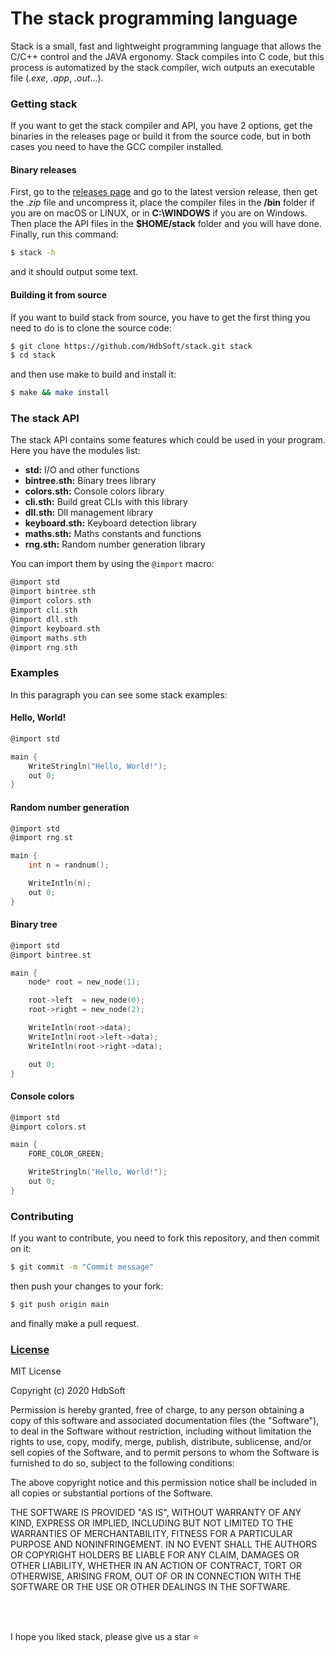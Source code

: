 # The stack programming language
Stack is a small, fast and lightweight programming language that allows the C/C++ control and the JAVA ergonomy. Stack compiles into C code, but this process is automatized by the stack compiler, wich outputs an executable file (*.exe*, *.app*, *.out*...).

### Getting stack
If you want to get the stack compiler and API, you have 2 options, get the binaries in the releases page or build it from the source code, but in both cases you need to have the GCC compiler installed.

#### Binary releases
First, go to the [releases page](https://github.com/HdbSoft/stack/releases) and go to the latest version release, then get the *.zip* file and uncompress it, place the compiler files in the **/bin** folder if you are on macOS or LINUX, or in **C:\WINDOWS** if you are on Windows. Then place the API files in the **$HOME/stack** folder and you will have done. Finally, run this command:
```bash
$ stack -h
```
and it should output some text.

#### Building it from source
If you want to build stack from source, you have to get the first thing you need to do is to clone the source code:
```bash
$ git clone https://github.com/HdbSoft/stack.git stack
$ cd stack
```
and then use make to build and install it:
```bash
$ make && make install
```

### The stack API
The stack API contains some features which could be used in your program. Here you have the modules list:
- **std:** I/O and other functions
- **bintree.sth:** Binary trees library
- **colors.sth:** Console colors library
- **cli.sth:** Build great CLIs with this library
- **dll.sth:** Dll management library
- **keyboard.sth:** Keyboard detection library
- **maths.sth:** Maths constants and functions
- **rng.sth:** Random number generation library

You can import them by using the `@import` macro:
```c
@import std
@import bintree.sth
@import colors.sth
@import cli.sth
@import dll.sth
@import keyboard.sth
@import maths.sth
@import rng.sth
```

### Examples
In this paragraph you can see some stack examples:

#### Hello, World!
```c
@import std

main {
	WriteStringln("Hello, World!");
	out 0;
}
```

#### Random number generation
```c
@import std
@import rng.st

main {
	int n = randnum();

	WriteIntln(n);
	out 0;
}
```

#### Binary tree
```c
@import std
@import bintree.st

main {
	node* root = new_node(1);

	root->left  = new_node(0);
	root->right = new_node(2);

	WriteIntln(root->data);
	WriteIntln(root->left->data);
	WriteIntln(root->right->data);

	out 0;
}
```

#### Console colors
```c
@import std
@import colors.st

main {
	FORE_COLOR_GREEN;

	WriteStringln("Hello, World!");
	out 0;
}
```

### Contributing
If you want to contribute, you need to fork this repository, and then commit on it:
```bash
$ git commit -m "Commit message"
```
then push your changes to your fork:
```bash
$ git push origin main
```
and finally make a pull request.

### [License](LICENSE.md)
MIT License

Copyright (c) 2020 HdbSoft

Permission is hereby granted, free of charge, to any person obtaining a copy
of this software and associated documentation files (the "Software"), to deal
in the Software without restriction, including without limitation the rights
to use, copy, modify, merge, publish, distribute, sublicense, and/or sell
copies of the Software, and to permit persons to whom the Software is
furnished to do so, subject to the following conditions:

The above copyright notice and this permission notice shall be included in all
copies or substantial portions of the Software.

THE SOFTWARE IS PROVIDED "AS IS", WITHOUT WARRANTY OF ANY KIND, EXPRESS OR
IMPLIED, INCLUDING BUT NOT LIMITED TO THE WARRANTIES OF MERCHANTABILITY,
FITNESS FOR A PARTICULAR PURPOSE AND NONINFRINGEMENT. IN NO EVENT SHALL THE
AUTHORS OR COPYRIGHT HOLDERS BE LIABLE FOR ANY CLAIM, DAMAGES OR OTHER
LIABILITY, WHETHER IN AN ACTION OF CONTRACT, TORT OR OTHERWISE, ARISING FROM,
OUT OF OR IN CONNECTION WITH THE SOFTWARE OR THE USE OR OTHER DEALINGS IN THE
SOFTWARE.

<br>
<br>

I hope you liked stack, please give us a star ⭐